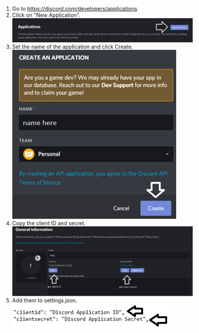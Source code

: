 1. Go to https://discord.com/developers/applications
2. Click on "New Application".
![1](https://raw.githubusercontent.com/real2two/the-panel-guide/master/images/discord/discord-1.png)
3. Set the name of the application and click Create.
![2](https://raw.githubusercontent.com/real2two/the-panel-guide/master/images/discord/discord-2.png)
4. Copy the client ID and secret.
![3](https://raw.githubusercontent.com/real2two/the-panel-guide/master/images/discord/discord-3.png)
5. Add them to settings.json.
![3](https://raw.githubusercontent.com/real2two/the-panel-guide/master/images/discord/discord-4.png)
